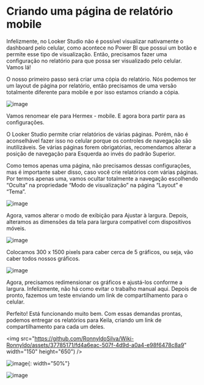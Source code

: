 # Criando uma página de relatório mobile

Infelizmente, no Looker Studio não é possível visualizar nativamente o dashboard pelo celular, como acontece no Power BI que possui um botão e permite esse tipo de visualização. Então, precisamos fazer uma configuração no relatório para que possa ser visualizado pelo celular. Vamos lá!

O nosso primeiro passo será criar uma cópia do relatório. Nós podemos ter um layout de página por relatório, então precisamos de uma versão totalmente diferente para mobile e por isso estamos criando a cópia.

![image](https://github.com/RonnyldoSilva/Wiki-Ronnyldo/assets/37785171/e3d086fa-f580-4196-9c23-ad2b89276caf)

Vamos renomear ele para Hermex - mobile. E agora bora partir para as configurações.

O Looker Studio permite criar relatórios de várias páginas. Porém, não é aconselhável fazer isso no celular porque os controles de navegação são inutilizáveis. Se várias páginas forem obrigatórias, recomendamos alterar a posição de navegação para Esquerda ao invés do padrão Superior.

Como temos apenas uma página, não precisamos dessas configurações, mas é importante saber disso, caso você crie relatórios com várias páginas. Por termos apenas uma, vamos ocultar totalmente a navegação escolhendo “Oculta” na propriedade “Modo de visualização” na página “Layout” e “Tema”.

![image](https://github.com/RonnyldoSilva/Wiki-Ronnyldo/assets/37785171/cb1b912e-95fe-45aa-bea3-a24646be43b4)

Agora, vamos alterar o modo de exibição para Ajustar à largura. Depois, alteramos as dimensões da tela para largura compatível com dispositivos móveis.

![image](https://github.com/RonnyldoSilva/Wiki-Ronnyldo/assets/37785171/35157acd-9bc4-487c-b6b5-0547a3ed1106)

Colocamos 300 x 1500 pixels para caber cerca de 5 gráficos, ou seja, vão caber todos nossos gráficos.

![image](https://github.com/RonnyldoSilva/Wiki-Ronnyldo/assets/37785171/5e93b3c8-e169-442a-b96e-331192176a5f)

Agora, precisamos redimensionar os gráficos e ajustá-los conforme a largura. Infelizmente, não há como evitar o trabalho manual aqui. Depois de pronto, fazemos um teste enviando um link de compartilhamento para o celular.

Perfeito! Está funcionando muito bem. Com essas demandas prontas, podemos entregar os relatórios para Keila, criando um link de compartilhamento para cada um deles.

<img src="https://github.com/RonnyldoSilva/Wiki-Ronnyldo/assets/37785171/fd4a6eac-507f-4d9d-a0a4-e98f6478c8a9" width="150" height="650") />

![image](https://github.com/RonnyldoSilva/Wiki-Ronnyldo/assets/37785171/14f8eca5-8f31-4343-9ac6-6a637ddab66e){: width="50%"}

![image](https://github.com/RonnyldoSilva/Wiki-Ronnyldo/assets/37785171/c5b223ee-432f-41b4-b77d-5cd81388003d)
